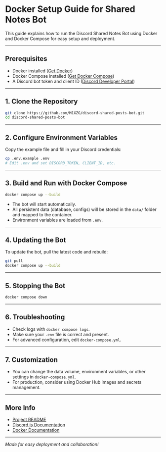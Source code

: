 # Docker Setup Guide for Shared Notes Bot

This guide explains how to run the Discord Shared Notes Bot using Docker and Docker Compose for easy setup and deployment.

---

## Prerequisites
- Docker installed ([Get Docker](https://docs.docker.com/get-docker/))
- Docker Compose installed ([Get Docker Compose](https://docs.docker.com/compose/install/))
- A Discord bot token and client ID ([Discord Developer Portal](https://discord.com/developers/applications))

---

## 1. Clone the Repository

```sh
git clone https://github.com/M1XZG/discord-shared-posts-bot.git
cd discord-shared-posts-bot
```

---

## 2. Configure Environment Variables

Copy the example file and fill in your Discord credentials:

```sh
cp .env.example .env
# Edit .env and set DISCORD_TOKEN, CLIENT_ID, etc.
```

---

## 3. Build and Run with Docker Compose

```sh
docker compose up --build
```

- The bot will start automatically.
- All persistent data (database, configs) will be stored in the `data/` folder and mapped to the container.
- Environment variables are loaded from `.env`.

---

## 4. Updating the Bot

To update the bot, pull the latest code and rebuild:

```sh
git pull
docker compose up --build
```

---

## 5. Stopping the Bot

```sh
docker compose down
```

---

## 6. Troubleshooting
- Check logs with `docker compose logs`.
- Make sure your `.env` file is correct and present.
- For advanced configuration, edit `docker-compose.yml`.

---

## 7. Customization
- You can change the data volume, environment variables, or other settings in `docker-compose.yml`.
- For production, consider using Docker Hub images and secrets management.

---

## More Info
- [Project README](./README.md)
- [Discord.js Documentation](https://discord.js.org/)
- [Docker Documentation](https://docs.docker.com/)

---

*Made for easy deployment and collaboration!*

